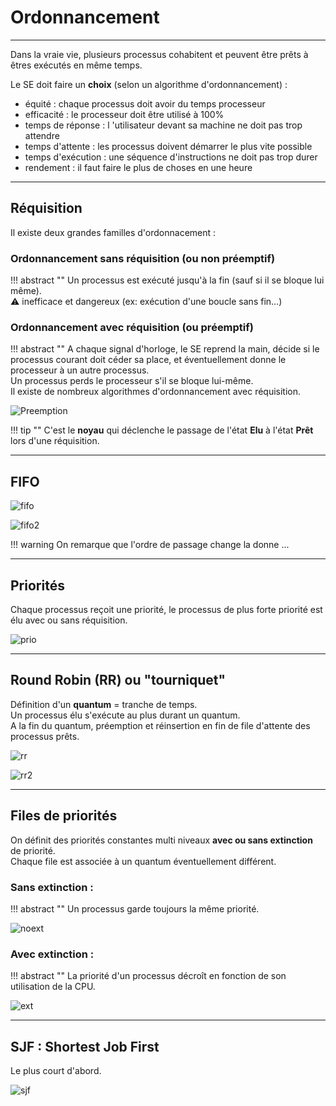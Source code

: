 # Ordonnancement

---

Dans la vraie vie, plusieurs processus cohabitent et peuvent être prêts à êtres exécutés en même temps.  

Le SE doit faire un **choix** (selon un algorithme d'ordonnancement) :
 
- équité : chaque processus doit avoir du temps processeur 
- efficacité : le processeur doit être utilisé à 100% 
- temps de réponse : l 'utilisateur devant sa machine ne doit pas trop attendre 
- temps d'attente : les processus doivent démarrer le plus vite possible 
- temps d'exécution : une séquence d'instructions ne doit pas trop durer 
- rendement : il faut faire le plus de choses en une heure 

---

## Réquisition

Il existe deux grandes familles d'ordonnacement : 

### Ordonnancement sans réquisition (ou non préemptif)

!!! abstract ""
    Un processus est exécuté jusqu'à la fin (sauf si il se bloque lui même).  
    :warning: inefficace et dangereux (ex: exécution d'une boucle sans fin...) 
    
### Ordonnancement avec réquisition (ou préemptif)

!!! abstract ""
    A chaque signal d'horloge, le SE reprend la main, décide si le processus courant doit céder sa place, et éventuellement donne le processeur à un autre processus.  
    Un processus perds le processeur s'il se bloque lui-même.  
    Il existe de nombreux algorithmes d'ordonnancement avec réquisition.
    
    
![Preemption](./assets/images/processus/preemption.jpg "Preemption")

!!! tip ""
    C'est le **noyau** qui déclenche le passage de l'état **Elu** à l'état **Prêt** lors d'une réquisition.

---

## FIFO

![fifo](./assets/images/processus/fifo.jpg "fifo")

![fifo2](./assets/images/processus/fifo2.jpg "fifo2")

!!! warning
    On remarque que l'ordre de passage change la donne ...
 

---
  
## Priorités
    
Chaque processus reçoit une priorité, le processus de plus forte priorité est élu avec ou sans réquisition.
    
![prio](./assets/images/processus/prio.png "prio")

---

## Round Robin (RR) ou "tourniquet"

Définition d'un **quantum** = tranche de temps.  
Un processus élu s'exécute au plus durant un quantum.  
A la fin du quantum, préemption et réinsertion en fin de file d'attente des processus prêts.

![rr](./assets/images/processus/rr.jpg "rr")

![rr2](./assets/images/processus/rr2.png "rr2")

---


## Files de priorités

On définit des priorités constantes multi niveaux **avec ou sans extinction** de priorité.  
Chaque file est associée à un quantum éventuellement différent.  

### Sans extinction : 

!!! abstract ""
    Un processus garde toujours la même priorité.

![noext](./assets/images/processus/filePrioNoExt.png "noext")


### Avec extinction : 

!!! abstract ""
    La priorité d'un processus décroît en fonction de son utilisation de la CPU.

![ext](./assets/images/processus/filePrioExt.png "ext")

---

## SJF : Shortest Job First

Le plus court d'abord.

![sjf](./assets/images/processus/sjf.jpg "sjf")
